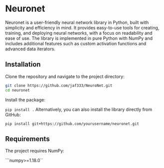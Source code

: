 # Neuronet

Neuronet is a user-friendly neural network library in Python, built with simplicity and efficiency in mind. It provides easy-to-use tools for creating, training, and deploying neural networks, with a focus on readability and ease of use. The library is implemented in pure Python with NumPy and includes additional features such as custom activation functions and advanced data iterators.

## Installation

Clone the repository and navigate to the project directory:

```bash
git clone https://github.com/jaf333/NeuroNet.git
cd neuronet
```

Install the package:

```pip install .```
Alternatively, you can also install the library directly from GitHub:

```pip install git+https://github.com/yourusername/neuronet.git```


## Requirements
The project requires NumPy:

```numpy>=1.18.0``

